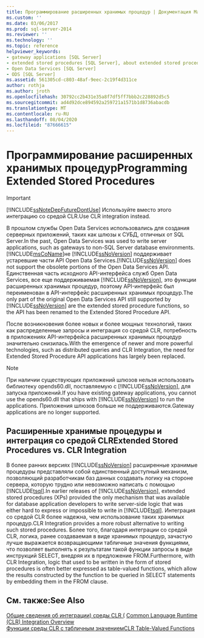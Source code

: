 ```yaml
---
title: Программирование расширенных хранимых процедур | Документация Майкрософт
ms.custom: ''
ms.date: 03/06/2017
ms.prod: sql-server-2014
ms.reviewer: ''
ms.technology: ''
ms.topic: reference
helpviewer_keywords:
- gateway applications [SQL Server]
- extended stored procedures [SQL Server], about extended stored procedures
- Open Data Services [SQL Server]
- ODS [SQL Server]
ms.assetid: 561305cd-c803-48af-9eec-2c19f4d311ce
author: rothja
ms.author: jroth
ms.openlocfilehash: 30792cc2b431e35a8f7df5ff7bbb2c228892d5c5
ms.sourcegitcommit: ad4d92dce894592a259721a1571b1d8736abacdb
ms.translationtype: MT
ms.contentlocale: ru-RU
ms.lasthandoff: 08/04/2020
ms.locfileid: "87666615"
---
```

# <a name="programming-extended-stored-procedures"></a><span data-ttu-id="b1e5e-102">Программирование расширенных хранимых процедур</span><span class="sxs-lookup"><span data-stu-id="b1e5e-102">Programming Extended Stored Procedures</span></span>
    
> [!IMPORTANT]  
>  [!INCLUDE[ssNoteDepFutureDontUse](../../includes/ssnotedepfuturedontuse-md.md)] <span data-ttu-id="b1e5e-103">Используйте вместо этого интеграцию со средой CLR.</span><span class="sxs-lookup"><span data-stu-id="b1e5e-103">Use CLR integration instead.</span></span>  
  
 <span data-ttu-id="b1e5e-104">В прошлом службы Open Data Services использовались для создания серверных приложений, таких как шлюзы к СУБД, отличных от SQL Server.</span><span class="sxs-lookup"><span data-stu-id="b1e5e-104">In the past, Open Data Services was used to write server applications, such as gateways to non-SQL Server database environments.</span></span> [!INCLUDE[msCoName](../../includes/msconame-md.md)]<span data-ttu-id="b1e5e-105">не [!INCLUDE[ssNoVersion](../../includes/ssnoversion-md.md)] поддерживает устаревшие части API Open Data Services.</span><span class="sxs-lookup"><span data-stu-id="b1e5e-105">[!INCLUDE[ssNoVersion](../../includes/ssnoversion-md.md)] does not support the obsolete portions of the Open Data Services API.</span></span> <span data-ttu-id="b1e5e-106">Единственная часть исходного API-интерфейса служб Open Data Services, все еще поддерживаемая [!INCLUDE[ssNoVersion](../../includes/ssnoversion-md.md)], это функции расширенных хранимых процедур, поэтому API-интерфейс был переименован в API-интерфейс расширенных хранимых процедур.</span><span class="sxs-lookup"><span data-stu-id="b1e5e-106">The only part of the original Open Data Services API still supported by [!INCLUDE[ssNoVersion](../../includes/ssnoversion-md.md)] are the extended stored procedure functions, so the API has been renamed to the Extended Stored Procedure API.</span></span>  
  
 <span data-ttu-id="b1e5e-107">После возникновения более новых и более мощных технологий, таких как распределенные запросы и интеграция со средой CLR, потребность в приложениях API-интерфейса расширенных хранимых процедур значительно снизилась.</span><span class="sxs-lookup"><span data-stu-id="b1e5e-107">With the emergence of newer and more powerful technologies, such as distributed queries and CLR Integration, the need for Extended Stored Procedure API applications has largely been replaced.</span></span>  
  
> [!NOTE]  
>  <span data-ttu-id="b1e5e-108">При наличии существующих приложений шлюзов нельзя использовать библиотеку opends60.dll, поставляемую с [!INCLUDE[ssNoVersion](../../includes/ssnoversion-md.md)], для запуска приложений.</span><span class="sxs-lookup"><span data-stu-id="b1e5e-108">If you have existing gateway applications, you cannot use the opends60.dll that ships with [!INCLUDE[ssNoVersion](../../includes/ssnoversion-md.md)] to run the applications.</span></span> <span data-ttu-id="b1e5e-109">Приложения шлюзов больше не поддерживаются.</span><span class="sxs-lookup"><span data-stu-id="b1e5e-109">Gateway applications are no longer supported.</span></span>  
  
## <a name="extended-stored-procedures-vs-clr-integration"></a><span data-ttu-id="b1e5e-110">Расширенные хранимые процедуры и интеграция со средой CLR</span><span class="sxs-lookup"><span data-stu-id="b1e5e-110">Extended Stored Procedures vs. CLR Integration</span></span>  
 <span data-ttu-id="b1e5e-111">В более ранних версиях [!INCLUDE[ssNoVersion](../../includes/ssnoversion-md.md)] расширенные хранимые процедуры представляли собой единственный доступный механизм, позволяющий разработчикам баз данных создавать логику на стороне сервера, которую трудно или невозможно написать с помощью [!INCLUDE[tsql](../../includes/tsql-md.md)].</span><span class="sxs-lookup"><span data-stu-id="b1e5e-111">In earlier releases of [!INCLUDE[ssNoVersion](../../includes/ssnoversion-md.md)], extended stored procedures (XPs) provided the only mechanism that was available for database application developers to write server-side logic that was either hard to express or impossible to write in [!INCLUDE[tsql](../../includes/tsql-md.md)].</span></span> <span data-ttu-id="b1e5e-112">Интеграция со средой CLR более надежна, чем использование таких хранимых процедур.</span><span class="sxs-lookup"><span data-stu-id="b1e5e-112">CLR Integration provides a more robust alternative to writing such stored procedures.</span></span> <span data-ttu-id="b1e5e-113">Более того, благодаря интеграции со средой CLR, логика, ранее создаваемая в виде хранимых процедур, зачастую лучше выражается возвращающими табличные значения функциями, что позволяет выполнять к результатам такой функции запросы в виде инструкций SELECT, внедряя их в предложение FROM.</span><span class="sxs-lookup"><span data-stu-id="b1e5e-113">Furthermore, with CLR Integration, logic that used to be written in the form of stored procedures is often better expressed as table-valued functions, which allow the results constructed by the function to be queried in SELECT statements by embedding them in the FROM clause.</span></span>  
  
## <a name="see-also"></a><span data-ttu-id="b1e5e-114">См. также:</span><span class="sxs-lookup"><span data-stu-id="b1e5e-114">See Also</span></span>  
 <span data-ttu-id="b1e5e-115">[Общие сведения об интеграции&#41; среды CLR &#40;](../clr-integration/common-language-runtime-integration-overview.md) </span><span class="sxs-lookup"><span data-stu-id="b1e5e-115">[Common Language Runtime &#40;CLR&#41; Integration Overview](../clr-integration/common-language-runtime-integration-overview.md) </span></span>  
 [<span data-ttu-id="b1e5e-116">Функции среды CLR с табличным значением</span><span class="sxs-lookup"><span data-stu-id="b1e5e-116">CLR Table-Valued Functions</span></span>](../clr-integration-database-objects-user-defined-functions/clr-table-valued-functions.md)  
  
  
